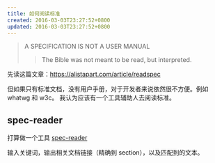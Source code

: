```yaml
---
title: 如何阅读标准
created: 2016-03-03T23:27:52+0800
updated: 2016-03-03T23:27:52+0800
---
```



> A SPECIFICATION IS NOT A USER MANUAL
>> The Bible was not meant to be read, but interpreted.

先读这篇文章：https://alistapart.com/article/readspec

但如果只有标准文档，没有用户手册，对于开发者来说依然很不方便。例如 whatwg 和 w3c。
我认为应该有一个工具辅助人去阅读标准。

## spec-reader

打算做一个工具 [spec-reader](https://github.com/adoyle-h/spec-reader)

输入关键词，输出相关文档链接（精确到 section），以及匹配到的文本。
